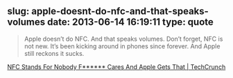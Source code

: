 slug: apple-doesnt-do-nfc-and-that-speaks-volumes
date: 2013-06-14 16:19:11
type: quote
---

> Apple doesn’t do NFC. And that speaks volumes. Don’t forget, NFC is not new. It’s been kicking around in phones since forever. And Apple still reckons it sucks.

[NFC Stands For Nobody F****** Cares And Apple Gets That | TechCrunch](http://techcrunch.com/2013/06/12/nfc/)
